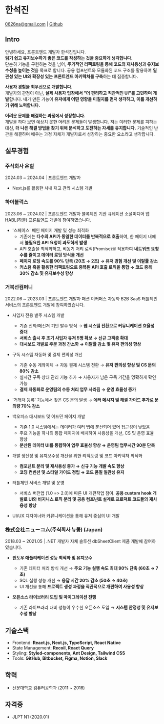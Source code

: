 # 한석진

<0626na@gmail.com> | [Github](https://github.com/0626na)

## Intro

안녕하세요, 프론트엔드 개발자 한석진입니다.  
**읽기 쉽고 유지보수하기 좋은 코드를 작성하는 것을 중요하게 생각합니다.**  
단순히 기능을 구현하는 것을 넘어, **주기적인 리팩토링을 통해 코드의 재사용성과 유지보수성을 높이는 것**을 목표로 합니다. 공용 컴포넌트와 모듈화된 코드 구조를 활용하여 **일관성 있는 UI와 확장성 있는 프론트엔드 아키텍처를 구축**하는 데 집중합니다.

**사용자 경험을 최우선으로 개발합니다.**  
개발자의 관점이 아닌, **실제 사용자 입장에서 "더 편리하고 직관적인 UI"를 고민하며 개발**합니다. 내가 만든 기능이 **유저에게 어떤 영향을 미칠지를 먼저 생각하고, 이를 개선하기 위해 노력합니다.**

**어려운 문제를 해결하는 과정에서 성장합니다.**  
개발을 하다 보면 예상치 못한 어려운 문제들이 발생합니다. 저는 이러한 문제를 피하는 대신, **더 나은 해결 방법을 찾기 위해 분석하고 도전하는 자세를 유지합니다.** 기술적인 난관을 해결하며 배우는 과정 자체가 개발자로서 성장하는 중요한 요소라고 생각합니다.

## 실무경험

### 주식회사 온힐

2024.03 ~ 2024.04 | 프론트엔드 개발자

- Next.js를 활용한 사내 재고 관리 시스템 개발

### 하이블럭스

2023.06 ~ 2024.02 | 프론트엔드 개발자
블록체인 기반 큐레이션 소셜미디어 앱 HABL(하블) 프론트엔드 개발에 참여하였습니다.

- '스페이스' 메인 페이지 개발 및 성능 최적화
  - 기존에는 **다수의 API가 동일한 데이터를 반복적으로 호출**하여, 한 페이지 내에서 **불필요한 API 요청이 과도하게 발생**
  - API 호출을 최적화하고, 비동기 처리 로직(Promise)을 적용하여 **네트워크 요청 수를 줄이고 데이터 로딩 방식을 개선**
  - **페이지 로딩 속도를 90% 단축 (20초 → 2초) → 유저 경험 개선 및 이탈률 감소**
  - **커스텀 훅을 활용한 리팩토링으로 중복된 API 호출 로직을 통합 → 코드 중복 30% 감소 및 유지보수성 향상**

### 거북선컴퍼니

2022.06 ~ 2023.03 | 프론트엔드 개발자
패션 이커머스 자동화 B2B SaaS 터틀체인 서비스의 프론트엔드 개발에 참여하였습니다.

- 사입자 전용 발주 시스템 개발

  - 기존 전화/메신저 기반 발주 방식 → **웹 시스템 전환으로 커뮤니케이션 효율성 증대**
  - **서비스 출시 후 초기 사입자 유저 5명 확보 → 신규 고객층 확대**
  - **대시보드 개발로 주문 과정 간소화 → 이탈률 감소 및 유저 편의성 향상**

- 구독 시스템 자동화 및 결제 편의성 개선

  - 기존 수동 계좌이체 → 자동 결제 시스템 전환 → **유저 편의성 향상 및 CS 문의 80% 감소**
  - 실시간 구독 상태 관리 기능 추가 → 사용자가 남은 구독 기간을 명확하게 확인 가능
  - **결제 자동화로 운영팀의 수동 처리 업무 사라짐 → 운영 효율성 증가**

- '거래처 등록' 기능에서 잦은 CS 문의 발생 → **에러 메시지 및 해결 가이드 추가로 문의량 70% 감소**

- 백오피스 대시보드 및 어드민 페이지 개발

  - 기존 1.0 시스템에서는 데이터가 여러 탭에 분산되어 있어 접근성이 낮았음
  - 주요 기능을 하나의 통합 페이지에 배치하여 사용성을 개선, CS 및 운영 효율 향상
  - **분산된 데이터 UI를 통합하여 업무 효율성 향상 → 운영팀 업무시간 90분 단축**

- 개발 생산성 및 유지보수성 개선을 위한 리팩토링 및 코드 아키텍처 최적화

  - **컴포넌트 분리 및 재사용성 증가 → 신규 기능 개발 속도 향상**
  - **코딩 컨벤션 및 스타일 가이드 정립 → 코드 품질 일관성 유지**

- 터틀체인 서비스 개발 및 운영
  - 서비스 버전업 (1.0 => 2.0)에 따른 UI 개편작업 참여. **공용 custom hook 개발로 UI와 비지니스 로직 분리 및
    공용 컴포넌트 설계로 프로덕트 코드들의 재사용성 향상**
- UI/UX 디자이너와 커뮤니케이션을 통해 유저 중심의 UI 개발

### 株式会社ニューコム(주식회사 뉴콤) (Japan)

2018.03 ~ 2021.05 | .NET 개발자
자체 솔루션 dbSheetClient 제품 개발에 참여하였습니다.

- **윈도우 애플리케이션 성능 최적화 및 유지보수**

  - 기존 데이터 처리 방식 개선 → **주요 기능 실행 속도 최대 90% 단축 (60초 → 7초)**
  - SQL 실행 성능 개선 → **응답 시간 20% 감소 (50초 → 40초)**
  - UI 개선을 통해 **프로젝트 생성 과정을 직관적으로 개편하여 사용성 향상**

- **오픈소스 라이브러리 도입 및 마이그레이션 진행**
  - 기존 라이브러리 대비 성능이 우수한 오픈소스 도입 → **시스템 안정성 및 유지보수성 향상**

## 기술스택

- Frontend: **React.js, Next.js, TypeScript, React Native**
- State Management: **Recoil, React Query**
- Styling: **Styled-components, Ant Design, Tailwind CSS**
- Tools: **GitHub, Bitbucket, Figma, Notion, Slack**

## 학력

- 선문대학교 컴퓨터공학과 (2011 ~ 2018)

## 자격증

- JLPT N1 (2020.01)
